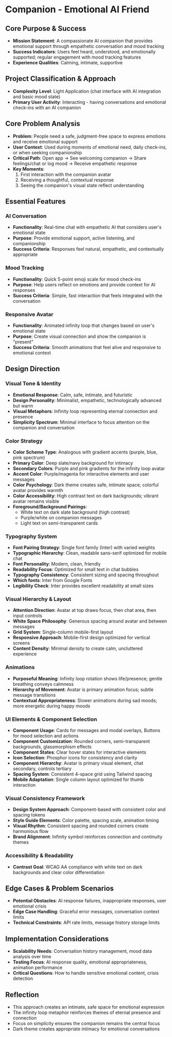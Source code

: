 # Companion - Emotional AI Friend

## Core Purpose & Success
- **Mission Statement**: A compassionate AI companion that provides emotional support through empathetic conversation and mood tracking
- **Success Indicators**: Users feel heard, understood, and emotionally supported; regular engagement with mood tracking features
- **Experience Qualities**: Calming, intimate, supportive

## Project Classification & Approach
- **Complexity Level**: Light Application (chat interface with AI integration and basic mood state)
- **Primary User Activity**: Interacting - having conversations and emotional check-ins with an AI companion

## Core Problem Analysis
- **Problem**: People need a safe, judgment-free space to express emotions and receive emotional support
- **User Context**: Used during moments of emotional need, daily check-ins, or when seeking companionship
- **Critical Path**: Open app → See welcoming companion → Share feelings/chat or log mood → Receive empathetic response
- **Key Moments**: 
  1. First interaction with the companion avatar
  2. Receiving a thoughtful, contextual response
  3. Seeing the companion's visual state reflect understanding

## Essential Features

### AI Conversation
- **Functionality**: Real-time chat with empathetic AI that considers user's emotional state
- **Purpose**: Provide emotional support, active listening, and companionship
- **Success Criteria**: Responses feel natural, empathetic, and contextually appropriate

### Mood Tracking
- **Functionality**: Quick 5-point emoji scale for mood check-ins
- **Purpose**: Help users reflect on emotions and provide context for AI responses
- **Success Criteria**: Simple, fast interaction that feels integrated with the conversation

### Responsive Avatar
- **Functionality**: Animated infinity loop that changes based on user's emotional state
- **Purpose**: Create visual connection and show the companion is "present"
- **Success Criteria**: Smooth animations that feel alive and responsive to emotional context

## Design Direction

### Visual Tone & Identity
- **Emotional Response**: Calm, safe, intimate, and futuristic
- **Design Personality**: Minimalist, empathetic, technologically advanced but warm
- **Visual Metaphors**: Infinity loop representing eternal connection and presence
- **Simplicity Spectrum**: Minimal interface to focus attention on the companion and conversation

### Color Strategy
- **Color Scheme Type**: Analogous with gradient accents (purple, blue, pink spectrum)
- **Primary Color**: Deep slate/navy background for intimacy
- **Secondary Colors**: Purple and pink gradients for the infinity loop avatar
- **Accent Color**: Purple/magenta for interactive elements and user messages
- **Color Psychology**: Dark theme creates safe, intimate space; colorful avatar provides warmth
- **Color Accessibility**: High contrast text on dark backgrounds; vibrant avatar remains visible
- **Foreground/Background Pairings**:
  - White text on dark slate background (high contrast)
  - Purple/white on companion messages
  - Light text on semi-transparent cards

### Typography System
- **Font Pairing Strategy**: Single font family (Inter) with varied weights
- **Typographic Hierarchy**: Clean, readable sans-serif optimized for mobile chat
- **Font Personality**: Modern, clean, friendly
- **Readability Focus**: Optimized for small text in chat bubbles
- **Typography Consistency**: Consistent sizing and spacing throughout
- **Which fonts**: Inter from Google Fonts
- **Legibility Check**: Inter provides excellent readability at small sizes

### Visual Hierarchy & Layout
- **Attention Direction**: Avatar at top draws focus, then chat area, then input controls
- **White Space Philosophy**: Generous spacing around avatar and between messages
- **Grid System**: Single-column mobile-first layout
- **Responsive Approach**: Mobile-first design optimized for vertical screens
- **Content Density**: Minimal density to create calm, uncluttered experience

### Animations
- **Purposeful Meaning**: Infinity loop rotation shows life/presence; gentle breathing conveys calmness
- **Hierarchy of Movement**: Avatar is primary animation focus; subtle message transitions
- **Contextual Appropriateness**: Slower animations during sad moods; more energetic during happy moods

### UI Elements & Component Selection
- **Component Usage**: Cards for messages and modal overlays, Buttons for mood selection and actions
- **Component Customization**: Rounded corners, semi-transparent backgrounds, glassmorphism effects
- **Component States**: Clear hover states for interactive elements
- **Icon Selection**: Phosphor icons for consistency and clarity
- **Component Hierarchy**: Avatar is primary visual element, chat secondary, controls tertiary
- **Spacing System**: Consistent 4-space grid using Tailwind spacing
- **Mobile Adaptation**: Single column layout optimized for thumb interaction

### Visual Consistency Framework
- **Design System Approach**: Component-based with consistent color and spacing tokens
- **Style Guide Elements**: Color palette, spacing scale, animation timing
- **Visual Rhythm**: Consistent spacing and rounded corners create harmonious flow
- **Brand Alignment**: Infinity symbol reinforces connection and continuity themes

### Accessibility & Readability
- **Contrast Goal**: WCAG AA compliance with white text on dark backgrounds and clear color differentiation

## Edge Cases & Problem Scenarios
- **Potential Obstacles**: AI response failures, inappropriate responses, user emotional crisis
- **Edge Case Handling**: Graceful error messages, conversation context limits
- **Technical Constraints**: API rate limits, message history storage limits

## Implementation Considerations
- **Scalability Needs**: Conversation history management, mood data analysis over time
- **Testing Focus**: AI response quality, emotional appropriateness, animation performance
- **Critical Questions**: How to handle sensitive emotional content, crisis detection

## Reflection
- This approach creates an intimate, safe space for emotional expression
- The infinity loop metaphor reinforces themes of eternal presence and connection
- Focus on simplicity ensures the companion remains the central focus
- Dark theme creates appropriate intimacy for emotional conversations